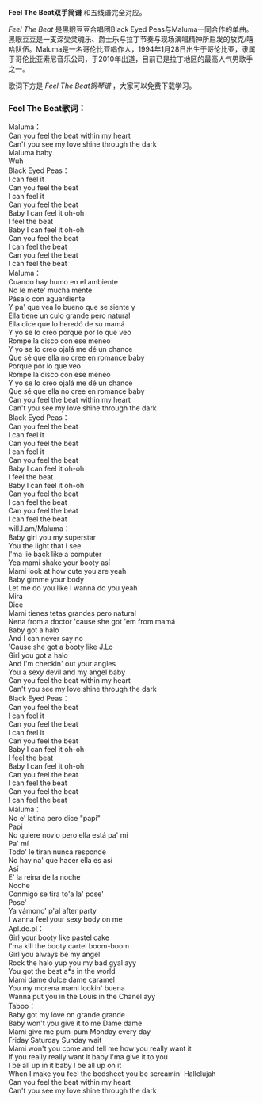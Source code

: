 

**Feel The Beat双手简谱** 和五线谱完全对应。

_Feel The Beat_ 是黑眼豆豆合唱团Black Eyed
Peas与Maluma一同合作的单曲。黑眼豆豆是一支深受灵魂乐、爵士乐与拉丁节奏与现场演唱精神所启发的放克/嘻哈队伍。Maluma是一名哥伦比亚唱作人，1994年1月28日出生于哥伦比亚，隶属于哥伦比亚索尼音乐公司，于2010年出道，目前已是拉丁地区的最高人气男歌手之一。

歌词下方是 _Feel The Beat钢琴谱_ ，大家可以免费下载学习。

### Feel The Beat歌词：

Maluma：  
Can you feel the beat within my heart  
Can't you see my love shine through the dark  
Maluma baby  
Wuh  
Black Eyed Peas：  
I can feel it  
Can you feel the beat  
I can feel it  
Can you feel the beat  
Baby I can feel it oh-oh  
I feel the beat  
Baby I can feel it oh-oh  
Can you feel the beat  
I can feel the beat  
Can you feel the beat  
I can feel the beat  
Maluma：  
Cuando hay humo en el ambiente  
No le mete' mucha mente  
Pásalo con aguardiente  
Y pa' que vea lo bueno que se siente y  
Ella tiene un culo grande pero natural  
Ella dice que lo heredó de su mamá  
Y yo se lo creo porque por lo que veo  
Rompe la disco con ese meneo  
Y yo se lo creo ojalá me dé un chance  
Que sé que ella no cree en romance baby  
Porque por lo que veo  
Rompe la disco con ese meneo  
Y yo se lo creo ojalá me dé un chance  
Que sé que ella no cree en romance baby  
Can you feel the beat within my heart  
Can't you see my love shine through the dark  
Black Eyed Peas：  
Can you feel the beat  
I can feel it  
Can you feel the beat  
I can feel it  
Can you feel the beat  
Baby I can feel it oh-oh  
I feel the beat  
Baby I can feel it oh-oh  
Can you feel the beat  
I can feel the beat  
Can you feel the beat  
I can feel the beat  
will.I.am/Maluma：  
Baby girl you my superstar  
You the light that I see  
I'ma lie back like a computer  
Yea mami shake your booty así  
Mami look at how cute you are yeah  
Baby gimme your body  
Let me do you like I wanna do you yeah  
Mira  
Dice  
Mami tienes tetas grandes pero natural  
Nena from a doctor 'cause she got 'em from mamá  
Baby got a halo  
And I can never say no  
'Cause she got a booty like J.Lo  
Girl you got a halo  
And I'm checkin' out your angles  
You a sexy devil and my angel baby  
Can you feel the beat within my heart  
Can't you see my love shine through the dark  
Black Eyed Peas：  
Can you feel the beat  
I can feel it  
Can you feel the beat  
I can feel it  
Can you feel the beat  
Baby I can feel it oh-oh  
I feel the beat  
Baby I can feel it oh-oh  
Can you feel the beat  
I can feel the beat  
Can you feel the beat  
I can feel the beat  
Maluma：  
No e' latina pero dice "papi"  
Papi  
No quiere novio pero ella está pa' mí  
Pa' mí  
Todo' le tiran nunca responde  
No hay na' que hacer ella es así  
Así  
E' la reina de la noche  
Noche  
Conmigo se tira to'a la' pose'  
Pose'  
Ya vámono' p'al after party  
I wanna feel your sexy body on me  
Apl.de.pl：  
Girl your booty like pastel cake  
I'ma kill the booty cartel boom-boom  
Girl you always be my angel  
Rock the halo yup you my bad gyal ayy  
You got the best a*s in the world  
Mami dame dulce dame caramel  
You my morena mami lookin' buena  
Wanna put you in the Louis in the Chanel ayy  
Taboo：  
Baby got my love on grande grande  
Baby won't you give it to me Dame dame  
Mami give me pum-pum Monday every day  
Friday Saturday Sunday wait  
Mami won't you come and tell me how you really want it  
If you really really want it baby I'ma give it to you  
I be all up in it baby I be all up on it  
When I make you feel the bedsheet you be screamin' Hallelujah  
Can you feel the beat within my heart  
Can't you see my love shine through the dark

